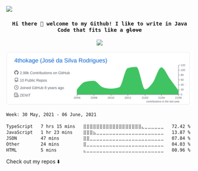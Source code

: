 ![](https://visitor-badge.glitch.me/badge?page_id=4thokage.4thokage)
<h4 align="center"><samp> Hi there 👋 welcome to my Github! I like to write in Java Code that fits like a <s>glove</s></samp></h4>

<p align="center">
  <img width="250" src="https://imgur.com/habJ7Va.gif">
</p>
<p align="center">
  <div>
    <img src="https://github.com/4thokage/4thokage/blob/main/profile-summary-card-output/github/0-profile-details.svg" alt="github stats">

<!--START_SECTION:waka-->
```text
Week: 30 May, 2021 - 06 June, 2021

TypeScript   7 hrs 15 mins   ⣿⣿⣿⣿⣿⣿⣿⣿⣿⣿⣿⣿⣿⣿⣿⣿⣿⣿⣄⣀⣀⣀⣀⣀⣀   72.42 % 
JavaScript   1 hr 23 mins    ⣿⣿⣿⣦⣀⣀⣀⣀⣀⣀⣀⣀⣀⣀⣀⣀⣀⣀⣀⣀⣀⣀⣀⣀⣀   13.87 % 
JSON         47 mins         ⣿⣿⣀⣀⣀⣀⣀⣀⣀⣀⣀⣀⣀⣀⣀⣀⣀⣀⣀⣀⣀⣀⣀⣀⣀   07.84 % 
Other        24 mins         ⣿⣀⣀⣀⣀⣀⣀⣀⣀⣀⣀⣀⣀⣀⣀⣀⣀⣀⣀⣀⣀⣀⣀⣀⣀   04.03 % 
HTML         5 mins          ⣄⣀⣀⣀⣀⣀⣀⣀⣀⣀⣀⣀⣀⣀⣀⣀⣀⣀⣀⣀⣀⣀⣀⣀⣀   00.96 % 
```
<!--END_SECTION:waka-->

Check out my repos ⬇️  


